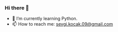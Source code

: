 ### Hi there 👋

- 🌱 I’m currently learning Python.
- 📫 How to reach me: sevgi.kocak.09@gmail.com

<!--**sevgikocakk/sevgikocakk** is a ✨ _special_ ✨ repository because its `README.md` (this file) appears on your GitHub profile.

Here are some ideas to get you started:

- 🔭 I’m currently working on ...

- 👯 I’m looking to collaborate on ...
- 🤔 I’m looking for help with ...
- 💬 Ask me about ...

- 😄 Pronouns: ...
- ⚡ Fun fact: ...
-->
